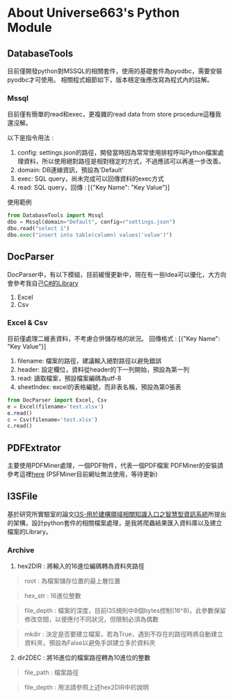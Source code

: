 # About Universe663's Python Module
## DatabaseTools
目前僅開發python對MSSQL的相關套件，使用的基礎套件為pyodbc，需要安裝pyodbc才可使用。
相關程式細節如下，版本穩定後應改寫為程式內的註解。
### Mssql
目前僅有簡單的read和exec，更複雜的read data from store procedure這種我還沒解。

以下是指令用法 : 
1. config: settings.json的路徑，開發當時因為常常使用排程呼叫Python檔案處理資料，所以使用絕對路徑是相對穩定的方式，不過應該可以再進一步改善。
2. domain: DB連線資訊，預設為'Default'
3. exec: SQL query，尚未完成可以回傳資料的exec方式
4. read: SQL query，回傳 : [{"Key Name": "Key Value"}]

使用範例
```python
from DatabaseTools import Mssql
dbo = Mssql(domain="Default", config=r"settings.json")
dbo.read("select 1")
dbo.exec("insert into table(column) values('value')")
```
## DocParser
DocParser中，有以下模組，目前緩慢更新中，現在有一些Idea可以優化，大方向會參考我自己[C#的Library](https://github.com/Alien663/Lib_C-)
1. Excel
2. Csv

### Excel & Csv
目前僅處理二維表資料，不考慮合併儲存格的狀況。
回傳格式 : [{"Key Name": "Key Value"}]
1. filename: 檔案的路徑，建議輸入絕對路徑以避免錯誤
2. header: 設定欄位，資料從header的下一列開始，預設為第一列
3. read: 讀取檔案，預設檔案編碼為utf-8
4. sheetIndex: excel的表格編號，而非表名稱，預設為第0張表

```python
from DocParser import Excel, Csv
e = Excel(filename='test.xlsx')
e.read()
c = Csv(filename='test.xlsx')
c.read()
```

## PDFExtrator
主要使用PDFMiner處理，一個PDF物件，代表一個PDF檔案
PDFMiner的安裝請參考這裡[here](https://gitlab.wke.csie.ncnu.edu.tw/Alien663/pdfminerinstall)
(PSFMiner目前網址無法使用，等待更新)

## I3SFile
基於研究所實驗室的論文[I3S-用於建構領域相關知識入口之智慧型資訊系統](https://hdl.handle.net/11296/47g5e9)所提出的架構，設計python套件的相關檔案處理，是我將爬蟲結果匯入資料庫以及建立檔案的Library。

### Archive
1. hex2DIR : 將輸入的16進位編碼轉為資料夾路徑
>root : 為檔案儲存位置的最上層位置

>hex_str : 16進位整數

>file_depth : 檔案的深度，目前I3S規則中8個bytes控制(16^8)，此參數保留修改空間，以便應付不同狀況，但限制必須為偶數

>mkdir : 決定是否要建立檔案，若為True，遇到不存在的路徑時將自動建立資料夾，預設為False以避免手誤建立多於資料夾

2. dir2DEC : 將16進位的檔案路徑轉為10進位的整數

>file_path : 檔案路徑

>file_depth : 用法請參照上述hex2DIR中的說明